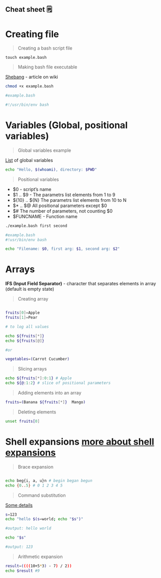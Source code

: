 ## Cheat sheet 🗒️

# Creating file

> Creating a bash script file

`touch example.bash`

> Making bash file executable

[Shebang](https://en.wikipedia.org/wiki/Shebang_%28Unix%29) - article on wiki

```bash
chmod +x example.bash

#example.bash

#!/usr/bin/env bash
```

# Variables (Global, positional variables)

> Global variables example

[List](https://tldp.org/LDP/Bash-Beginners-Guide/html/sect_03_02.html#sect_03_02_) of global variables

```bash
echo "Hello, $(whoami), directory: $PWD"
```

> Positional variables

- $0 - script’s name
- $1 .. $9 -  The parametrs list elements from 1 to 9
- ${10} .. ${N} The parametrs list elements from 10 to N
- $* .. $@ All positional parameters except $0
- $# The number of parameters, not counting $0
- $FUNCNAME - Function name

```bash
./example.bash first second

#example.bash
#!usr/bin/env bash

echo "Filename: $0, first arg: $1, second arg: $2"
```


# Arrays

**IFS (Input Field Separator)** - character that separates elements in array (default is empty state)


> Creating array

```bash

fruits[0]=Apple
fruits[1]=Pear

# to log all values

echo ${fruits[*]} 
echo ${fruits[@]}

#or

vegetables=(Carrot Cucumber)


```


> Slicing arrays

```bash
echo ${fruits[*]:0:1} # Apple
echo ${@:1:2} # slice of positional parameters
```

> Adding elements into an array

```bash
fruits=(Banana ${fruits[*]}  Mango)
```

> Deleting elements

```bash
unset fruits[0]
```

# Shell expansions [more about shell expansions](https://www.gnu.org/software/bash/manual/bash.html#Shell-Expan)

> Brace expansion

```bash

echo beg{i, a, u}n # begin began begun
echo {0..5} # 0 1 2 3 4 5
```

> Command substitution

[Some details](https://unix.stackexchange.com/a/440123)

```bash
s=123
echo "hello $(s=world; echo "$s")"

#output: hello world

echo "$s"

#output: 123
```

> Arithmetic expansion

```bash
result=((((10+5*3) - 7) / 2))
echo $result #9
```

